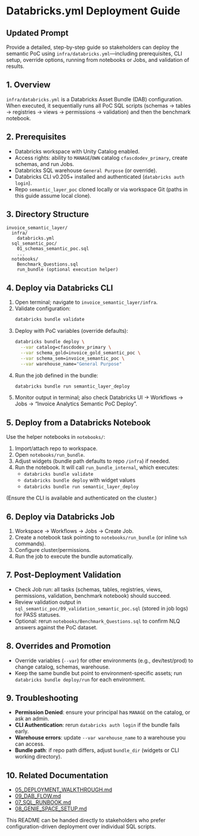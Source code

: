 ﻿# Databricks.yml Deployment Guide

## Updated Prompt
Provide a detailed, step-by-step guide so stakeholders can deploy the semantic PoC using `infra/databricks.yml`—including prerequisites, CLI setup, override options, running from notebooks or Jobs, and validation of results.

## 1. Overview
`infra/databricks.yml` is a Databricks Asset Bundle (DAB) configuration. When executed, it sequentially runs all PoC SQL scripts (schemas → tables → registries → views → permissions → validation) and then the benchmark notebook.

## 2. Prerequisites
- Databricks workspace with Unity Catalog enabled.
- Access rights: ability to `MANAGE`/`OWN` catalog `cfascdodev_primary`, create schemas, and run Jobs.
- Databricks SQL warehouse `General Purpose` (or override).
- Databricks CLI v0.205+ installed and authenticated (`databricks auth login`).
- Repo `semantic_layer_poc` cloned locally or via workspace Git (paths in this guide assume local clone).

## 3. Directory Structure
```
invoice_semantic_layer/
  infra/
    databricks.yml
  sql_semantic_poc/
    01_schemas_semantic_poc.sql
    ...
  notebooks/
    Benchmark_Questions.sql
    run_bundle (optional execution helper)
```

## 4. Deploy via Databricks CLI
1. Open terminal; navigate to `invoice_semantic_layer/infra`.
2. Validate configuration:
   ```bash
   databricks bundle validate
   ```
3. Deploy with PoC variables (override defaults):
   ```bash
   databricks bundle deploy \
     --var catalog=cfascdodev_primary \
     --var schema_gold=invoice_gold_semantic_poc \
     --var schema_sem=invoice_semantic_poc \
     --var warehouse_name="General Purpose"
   ```
4. Run the job defined in the bundle:
   ```bash
   databricks bundle run semantic_layer_deploy
   ```
5. Monitor output in terminal; also check Databricks UI → Workflows → Jobs → “Invoice Analytics Semantic PoC Deploy”.

## 5. Deploy from a Databricks Notebook
Use the helper notebooks in `notebooks/`:
1. Import/attach repo to workspace.
2. Open `notebooks/run_bundle`.
3. Adjust widgets (bundle path defaults to repo `/infra`) if needed.
4. Run the notebook. It will call `run_bundle_internal`, which executes:
   - `databricks bundle validate`
   - `databricks bundle deploy` with widget values
   - `databricks bundle run semantic_layer_deploy`

(Ensure the CLI is available and authenticated on the cluster.)

## 6. Deploy via Databricks Job
1. Workspace → Workflows → Jobs → Create Job.
2. Create a notebook task pointing to `notebooks/run_bundle` (or inline `%sh` commands).
3. Configure cluster/permissions.
4. Run the job to execute the bundle automatically.

## 7. Post-Deployment Validation
- Check Job run: all tasks (schemas, tables, registries, views, permissions, validation, benchmark notebook) should succeed.
- Review validation output in `sql_semantic_poc/09_validation_semantic_poc.sql` (stored in job logs) for PASS statuses.
- Optional: rerun `notebooks/Benchmark_Questions.sql` to confirm NLQ answers against the PoC dataset.

## 8. Overrides and Promotion
- Override variables (`--var`) for other environments (e.g., dev/test/prod) to change catalog, schemas, warehouse.
- Keep the same bundle but point to environment-specific assets; run `databricks bundle deploy/run` for each environment.

## 9. Troubleshooting
- **Permission Denied**: ensure your principal has `MANAGE` on the catalog, or ask an admin.
- **CLI Authentication**: rerun `databricks auth login` if the bundle fails early.
- **Warehouse errors**: update `--var warehouse_name` to a warehouse you can access.
- **Bundle path**: if repo path differs, adjust `bundle_dir` (widgets or CLI working directory).

## 10. Related Documentation
- [05_DEPLOYMENT_WALKTHROUGH.md](../docs/05_DEPLOYMENT_WALKTHROUGH.md)
- [09_DAB_FLOW.md](../docs/09_DAB_FLOW.md)
- [07_SQL_RUNBOOK.md](../docs/07_SQL_RUNBOOK.md)
- [08_GENIE_SPACE_SETUP.md](../docs/08_GENIE_SPACE_SETUP.md)

This README can be handed directly to stakeholders who prefer configuration-driven deployment over individual SQL scripts.
